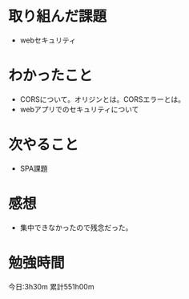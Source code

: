 # 取り組んだ課題
* webセキュリティ

# わかったこと
* CORSについて。オリジンとは。CORSエラーとは。
* webアプリでのセキュリティについて

# 次やること
* SPA課題

# 感想
* 集中できなかったので残念だった。

# 勉強時間
今日:3h30m
累計551h00m
